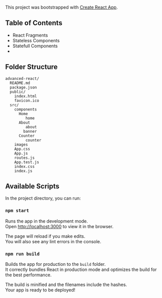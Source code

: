 This project was bootstrapped with [Create React App](https://github.com/facebookincubator/create-react-app).

## Table of Contents

- React Fragments
- Stateless Components
- Statefull Components
- 

## Folder Structure

```
advanced-react/
  README.md
  package.json
  public/
    index.html
    favicon.ico
  src/
    components
      Home
         home
      About
         about
        banner
      Counter
         counter
    images
    App.css
    App.js
    routes.js
    App.test.js
    index.css
    index.js
```

## Available Scripts

In the project directory, you can run:

### `npm start`

Runs the app in the development mode.<br>
Open [http://localhost:3000](http://localhost:3000) to view it in the browser.

The page will reload if you make edits.<br>
You will also see any lint errors in the console.

### `npm run build`

Builds the app for production to the `build` folder.<br>
It correctly bundles React in production mode and optimizes the build for the best performance.

The build is minified and the filenames include the hashes.<br>
Your app is ready to be deployed!
